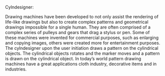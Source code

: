Cylndesigner:

Drawing machines have been developed to not only assist the rendering of life-like drawings but also to create complex patterns and geometrical drawings impossible for a single human. They are often comprised of a complex series of pulleys and gears that drag a stylus or pen.  Some of these machines were invented for commercial purposes, such as enlarging and copying images, others were created more for entertainment purposes. 
                                             The cylndesigner upon the user initiation draws a pattern on the cylindrical objects. The cylindrical objects rotates and the marker moves and a pattern is drawn on the cylindrical object.  In today’s world pattern drawing machines have a great applications cloth industry, decorative items and in industries.

### 